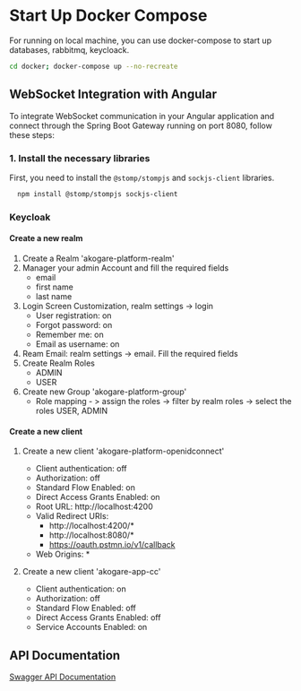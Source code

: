 # Start Up Docker Compose
For running on local machine, you can use docker-compose to start up databases, rabbitmq, keycloack.

```bash
cd docker; docker-compose up --no-recreate
```

## WebSocket Integration with Angular 

To integrate WebSocket communication in your Angular application and connect through the Spring Boot Gateway running on port 8080, follow these steps:

### 1. Install the necessary libraries

First, you need to install the `@stomp/stompjs` and `sockjs-client` libraries.

```bash
  npm install @stomp/stompjs sockjs-client
```
### Keycloak

#### Create a new realm

1. Create a Realm 'akogare-platform-realm'
2. Manager your admin Account and fill the required fields
   - email
   - first name
   - last name
3. Login Screen Customization, realm settings -> login
   - User registration: on
   - Forgot password: on
   - Remember me: on
   - Email as username: on
4. Ream Email: realm settings -> email. Fill the required fields
5. Create Realm Roles
    - ADMIN
    - USER
6. Create new Group 'akogare-platform-group'
    - Role mapping - > assign the roles -> filter by realm roles -> select the roles USER, ADMIN

#### Create a new client

1. Create a new client 'akogare-platform-openidconnect'
    - Client authentication: off
    - Authorization: off
    - Standard Flow Enabled: on
    - Direct Access Grants Enabled: on
    - Root URL: http://localhost:4200
    - Valid Redirect URIs: 
      - http://localhost:4200/*
      - http://localhost:8080/*
      - https://oauth.pstmn.io/v1/callback
    - Web Origins: *

2. Create a new client 'akogare-app-cc'
    - Client authentication: on
    - Authorization: off
    - Standard Flow Enabled: off
    - Direct Access Grants Enabled: off
    - Service Accounts Enabled: on


## API Documentation

[Swagger API Documentation](http://localhost:8080/swagger-ui.html)


